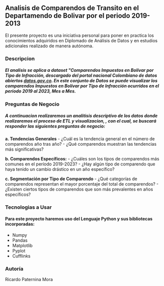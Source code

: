 ## **Analisis de Comparendos de Transito en el Departamendo de Bolivar por el periodo 2019-2013**

El presente proyecto es una iniciativa personal para poner en practica los conocimientos adquiridos en Diplomado de Análisis de Datos y en estudios adicionales realizado de manera autónoma.

### **Descripcion**
##### El analisis se aplica a dataset **"Comparendos Impuestos en Bolívar por Tipo de Infracción**, descargado del portal nacional Colombiano de datos abiertos [datos.gov.co](https://www.datos.gov.co/Transporte/Comparendos-Impuestos-en-Bol-var-por-Tipo-de-Infra/hfxy-8gt2/about_data). En este conjunto de Datos se puede visualizar los comparendos Impuestos en Bolívar por Tipo de Infracción ocurridos en el periodo 2019 al 2023, Mes a Mes.

### **Preguntas de Negocio**
##### A continuacion realizaremos un analitisis descriptivo de los datos donde realizaremos el proceso de ETL y visualizacion, , con el cual, se buscará responder las siguientes preguntas de negocio:
  **a. Tendencias Generales**
    - ¿Cuál es la tendencia general en el número de comparendos año tras año? 
    - ¿Qué comparendos muestran las tendencias más significativas?
    
  **b. Comparendos Específicos:**
    - ¿Cuáles son los tipos de comparendos más comunes en el período 2019-2023?
    - ¿Hay algún tipo de comparendo que haya tenido un cambio drástico en un año específico?
    
  **c. Segmentación por Tipo de Comparendo**
    - ¿Qué categorías de comparendos representan el mayor porcentaje del total de comparendos?
    - ¿Existen ciertos tipos de comparendos que son más prevalentes en años específicos?


### **Tecnologias a Usar**
#### Para este proyecto haremos uso del Lenguaje Python y sus bibliotecas incorporadas: 
  -	Numpy
  -	Pandas
  -	Matplotlib
  -	Pyplot
  -	Cufflinks

### **Autoría**
Ricardo Paternina Mora 
